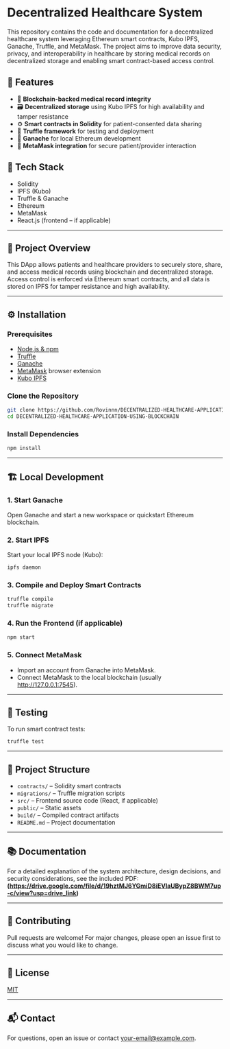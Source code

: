 # Decentralized Healthcare System

This repository contains the code and documentation for a decentralized healthcare system leveraging Ethereum smart contracts, Kubo IPFS, Ganache, Truffle, and MetaMask. The project aims to improve data security, privacy, and interoperability in healthcare by storing medical records on decentralized storage and enabling smart contract-based access control.

## 🚀 Features

- 🔐 **Blockchain-backed medical record integrity**
- 🗃️ **Decentralized storage** using Kubo IPFS for high availability and tamper resistance
- ⚙️ **Smart contracts in Solidity** for patient-consented data sharing
- 🧪 **Truffle framework** for testing and deployment
- 🧱 **Ganache** for local Ethereum development
- 🦊 **MetaMask integration** for secure patient/provider interaction

## 🧩 Tech Stack

- Solidity
- IPFS (Kubo)
- Truffle & Ganache
- Ethereum
- MetaMask
- React.js (frontend – if applicable)

---

## 📄 Project Overview

This DApp allows patients and healthcare providers to securely store, share, and access medical records using blockchain and decentralized storage. Access control is enforced via Ethereum smart contracts, and all data is stored on IPFS for tamper resistance and high availability.

---

## ⚙️ Installation

### Prerequisites

- [Node.js & npm](https://nodejs.org/)
- [Truffle](https://trufflesuite.com/truffle/)
- [Ganache](https://trufflesuite.com/ganache/)
- [MetaMask](https://metamask.io/) browser extension
- [Kubo IPFS](https://docs.ipfs.tech/install/)

### Clone the Repository

```bash
git clone https://github.com/Rovinnn/DECENTRALIZED-HEALTHCARE-APPLICATION-USING-BLOCKCHAIN.git
cd DECENTRALIZED-HEALTHCARE-APPLICATION-USING-BLOCKCHAIN
```

### Install Dependencies

```bash
npm install
```

---

## 🏗️ Local Development

### 1. Start Ganache

Open Ganache and start a new workspace or quickstart Ethereum blockchain.

### 2. Start IPFS

Start your local IPFS node (Kubo):

```bash
ipfs daemon
```

### 3. Compile and Deploy Smart Contracts

```bash
truffle compile
truffle migrate
```

### 4. Run the Frontend (if applicable)

```bash
npm start
```

### 5. Connect MetaMask

- Import an account from Ganache into MetaMask.
- Connect MetaMask to the local blockchain (usually http://127.0.0.1:7545).

---

## 🧪 Testing

To run smart contract tests:

```bash
truffle test
```

---

## 📂 Project Structure

- `contracts/` – Solidity smart contracts
- `migrations/` – Truffle migration scripts
- `src/` – Frontend source code (React, if applicable)
- `public/` – Static assets
- `build/` – Compiled contract artifacts
- `README.md` – Project documentation

---

## 📚 Documentation

For a detailed explanation of the system architecture, design decisions, and security considerations, see the included PDF:  
**(https://drive.google.com/file/d/19hztMJ6YGmiD8iEVlaUBypZ8BWM7up-c/view?usp=drive_link)**

---

## 🤝 Contributing

Pull requests are welcome! For major changes, please open an issue first to discuss what you would like to change.

---

## 📄 License

[MIT](LICENSE)

---

## 📬 Contact

For questions, open an issue or contact [your-email@example.com](mailto:your-email@example.com).
